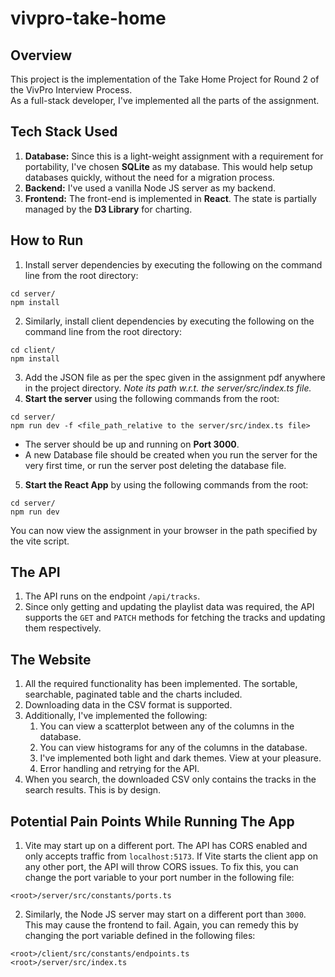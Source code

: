 # vivpro-take-home

## Overview

This project is the implementation of the Take Home Project for Round 2 of the VivPro Interview Process.<br>
As a full-stack developer, I've implemented all the parts of the assignment.

## Tech Stack Used

1. **Database:** Since this is a light-weight assignment with a requirement for portability, I've chosen **SQLite** as my database. This would help setup databases quickly, without the need for a migration process.
2. **Backend:** I've used a vanilla Node JS server as my backend.
3. **Frontend:** The front-end is implemented in **React**. The state is partially managed by the **D3 Library** for charting.

## How to Run

1. Install server dependencies by executing the following on the command line from the root directory:

```
cd server/
npm install
```

2. Similarly, install client dependencies by executing the following on the command line from the root directory:

```
cd client/
npm install
```

3. Add the JSON file as per the spec given in the assignment pdf anywhere in the project directory. _Note its path w.r.t. the server/src/index.ts file._
4. **Start the server** using the following commands from the root:

```
cd server/
npm run dev -f <file_path_relative to the server/src/index.ts file>
```

- The server should be up and running on **Port 3000**.
- A new Database file should be created when you run the server for the very first time, or run the server post deleting the database file.

5. **Start the React App** by using the following commands from the root:

```
cd server/
npm run dev
```

You can now view the assignment in your browser in the path specified by the vite script.

## The API

1. The API runs on the endpoint `/api/tracks`.
2. Since only getting and updating the playlist data was required, the API supports the `GET` and `PATCH` methods for fetching the tracks and updating them respectively.

## The Website

1. All the required functionality has been implemented. The sortable, searchable, paginated table and the charts included.
2. Downloading data in the CSV format is supported.
3. Additionally, I've implemented the following:
   1. You can view a scatterplot between any of the columns in the database.
   2. You can view histograms for any of the columns in the database.
   3. I've implemented both light and dark themes. View at your pleasure.
   4. Error handling and retrying for the API.
4. When you search, the downloaded CSV only contains the tracks in the search results. This is by design.

## Potential Pain Points While Running The App

1. Vite may start up on a different port. The API has CORS enabled and only accepts traffic from `localhost:5173`. If Vite starts the client app on any other port, the API will throw CORS issues. To fix this, you can change the port variable to your port number in the following file:

```
<root>/server/src/constants/ports.ts
```

2. Similarly, the Node JS server may start on a different port than `3000`. This may cause the frontend to fail. Again, you can remedy this by changing the port variable defined in the following files:

```
<root>/client/src/constants/endpoints.ts
<root>/server/src/index.ts
```
